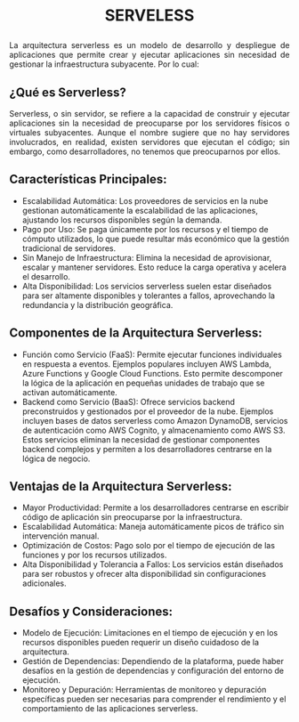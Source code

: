 # <p align="center">SERVELESS</p>

 <p align="justify">La arquitectura serverless es un modelo de desarrollo y despliegue de aplicaciones que permite crear y ejecutar aplicaciones sin necesidad de gestionar la infraestructura subyacente. Por lo cual:
</p>

## ¿Qué es Serverless?
 <p align="justify">Serverless, o sin servidor, se refiere a la capacidad de construir y ejecutar aplicaciones sin la necesidad de preocuparse por los servidores físicos o virtuales subyacentes. Aunque el nombre sugiere que no hay servidores involucrados, en realidad, existen servidores que ejecutan el código; sin embargo, como desarrolladores, no tenemos que preocuparnos por ellos.</p>

## Características Principales:

  *   Escalabilidad Automática: Los proveedores de servicios en la nube gestionan automáticamente la escalabilidad de las aplicaciones, ajustando los recursos disponibles según la demanda.
  *  Pago por Uso: Se paga únicamente por los recursos y el tiempo de cómputo utilizados, lo que puede resultar más económico que la gestión tradicional de servidores.
  *  Sin Manejo de Infraestructura: Elimina la necesidad de aprovisionar, escalar y mantener servidores. Esto reduce la carga operativa y acelera el desarrollo.
  *  Alta Disponibilidad: Los servicios serverless suelen estar diseñados para ser altamente disponibles y tolerantes a fallos, aprovechando la redundancia y la distribución geográfica.
    
## Componentes de la Arquitectura Serverless:
  *  Función como Servicio (FaaS): Permite ejecutar funciones individuales en respuesta a eventos. Ejemplos populares incluyen AWS Lambda, Azure Functions y Google Cloud Functions. Esto permite descomponer la lógica de la aplicación en pequeñas unidades de trabajo que se activan automáticamente.
  *  Backend como Servicio (BaaS): Ofrece servicios backend preconstruidos y gestionados por el proveedor de la nube. Ejemplos incluyen bases de datos serverless como Amazon DynamoDB, servicios de autenticación como AWS Cognito, y almacenamiento como AWS S3. Estos servicios eliminan la necesidad de gestionar componentes backend complejos y permiten a los desarrolladores centrarse en la lógica de negocio.

## Ventajas de la Arquitectura Serverless:
  *  Mayor Productividad: Permite a los desarrolladores centrarse en escribir código de aplicación sin preocuparse por la infraestructura.
  *  Escalabilidad Automática: Maneja automáticamente picos de tráfico sin intervención manual.
  *  Optimización de Costos: Pago solo por el tiempo de ejecución de las funciones y por los recursos utilizados.
  *  Alta Disponibilidad y Tolerancia a Fallos: Los servicios están diseñados para ser robustos y ofrecer alta disponibilidad sin configuraciones adicionales.

## Desafíos y Consideraciones:
  *  Modelo de Ejecución: Limitaciones en el tiempo de ejecución y en los recursos disponibles pueden requerir un diseño cuidadoso de la arquitectura.
  *  Gestión de Dependencias: Dependiendo de la plataforma, puede haber desafíos en la gestión de dependencias y configuración del entorno de ejecución.
  * Monitoreo y Depuración: Herramientas de monitoreo y depuración específicas pueden ser necesarias para comprender el rendimiento y el comportamiento de las aplicaciones serverless.
